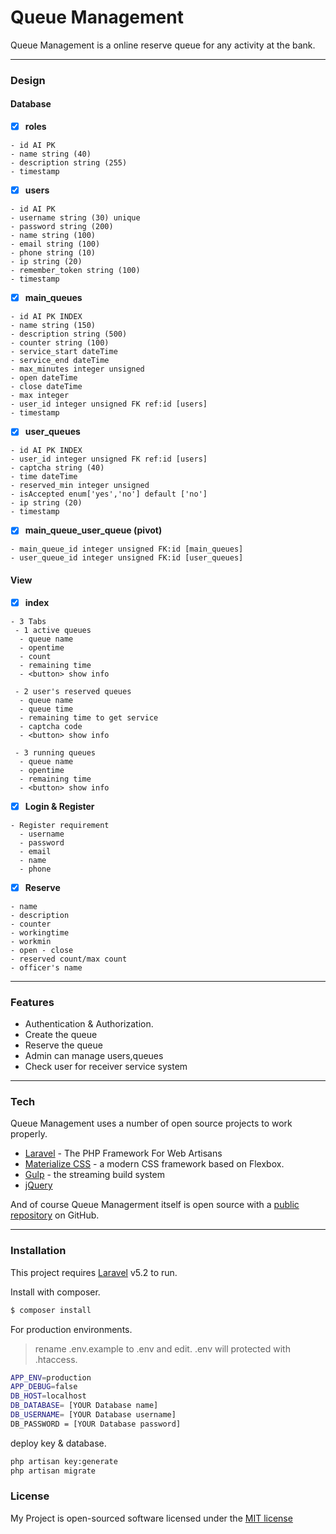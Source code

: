 # Queue Management

Queue Management is a online reserve queue for any activity at the bank.

- - - -

### Design  ###

#### Database ####

- [x] **roles**

```
- id AI PK
- name string (40)
- description string (255)
- timestamp
```

- [x] **users**

```
- id AI PK
- username string (30) unique
- password string (200)
- name string (100)
- email string (100)
- phone string (10)
- ip string (20)
- remember_token string (100)
- timestamp
```

- [x] **main_queues**

```
- id AI PK INDEX
- name string (150)
- description string (500)
- counter string (100)
- service_start dateTime
- service_end dateTime
- max_minutes integer unsigned
- open dateTime
- close dateTime
- max integer
- user_id integer unsigned FK ref:id [users]
- timestamp
```

- [x] **user_queues**

```
- id AI PK INDEX
- user_id integer unsigned FK ref:id [users]
- captcha string (40)
- time dateTime
- reserved_min integer unsigned
- isAccepted enum['yes','no'] default ['no']
- ip string (20)
- timestamp
```

- [x] **main_queue_user_queue (pivot)**

```
- main_queue_id integer unsigned FK:id [main_queues]
- user_queue_id integer unsigned FK:id [user_queues]
```

#### View ####

- [x] **index**

```
- 3 Tabs
 - 1 active queues
  - queue name
  - opentime
  - count
  - remaining time
  - <button> show info

 - 2 user's reserved queues
  - queue name
  - queue time
  - remaining time to get service
  - captcha code
  - <button> show info

 - 3 running queues
  - queue name
  - opentime
  - remaining time
  - <button> show info
```

- [x] **Login & Register**

```
- Register requirement
  - username
  - password
  - email
  - name
  - phone
```

- [x] **Reserve**

```
- name
- description
- counter 
- workingtime 
- workmin
- open - close
- reserved count/max count
- officer's name
```

- - - -

### Features
  - Authentication & Authorization.
  - Create the queue
  - Reserve the queue
  - Admin can manage users,queues
  - Check user for receiver service system

- - - -

### Tech

Queue Management uses a number of open source projects to work properly.

* [Laravel] - The PHP Framework For Web Artisans
* [Materialize CSS] - a modern CSS framework based on Flexbox.
* [Gulp] - the streaming build system
* [jQuery]

And of course Queue Managerment itself is open source with a [public repository][projectx]
 on GitHub.

- - - -

### Installation

This project requires [Laravel](https://laravel.com/docs/5.2/) v5.2 to run.

Install with composer.


```sh
$ composer install
```

For production environments.

> rename .env.example to .env and edit.
> .env will protected with .htaccess.

```sh
APP_ENV=production
APP_DEBUG=false
DB_HOST=localhost
DB_DATABASE= [YOUR Database name]
DB_USERNAME= [YOUR Database username]
DB_PASSWORD = [YOUR Database password]
```

deploy key & database.

```sh
php artisan key:generate
php artisan migrate
```

### License

My Project is open-sourced software licensed under the [MIT license](http://opensource.org/licenses/MIT)

   [projectx]: <https://github.com/pozterz/Project_X>
   [git-repo-url]: <https://github.com/pozterz/Project_X.git>
   [Laravel]: <https://laravel.com/docs/5.2/>
   [Materialize CSS]: <http://materializecss.com/>
   [jQuery]: <http://jquery.com>
   [Gulp]: <http://gulpjs.com>

